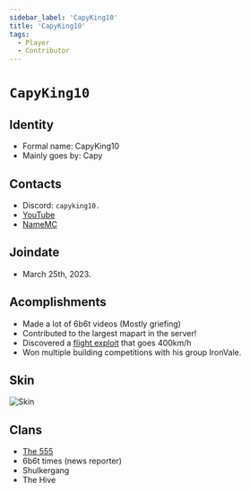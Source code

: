 ```yaml
---
sidebar_label: 'CapyKing10'
title: 'CapyKing10'
tags:
  - Player
  - Contributor
---
```


# `CapyKing10`

## Identity
* Formal name: CapyKing10
* Mainly goes by: Capy

## Contacts
* Discord: `capyking10.`
* [YouTube](https://www.youtube.com/@CapyKing10_)
* [NameMC](https://namemc.com/profile/CapyKing10.1)

## Joindate
* March 25th, 2023.

## Acomplishments
 * Made a lot of 6b6t videos (Mostly griefing)
 * Contributed to the largest mapart in the server!
 * Discovered a [flight exploit](https://www.youtube.com/watch?v=hGC1wILneAA&t=9s) that goes 400km/h
 * Won multiple building competitions with his group IronVale.

## Skin
![Skin](https://s.namemc.com/3d/skin/body.png?id=c1880e115a13cc81&model=classic&theta=38&phi=13&time=90&width=100&height=200)

## Clans
* [The 555](../Groups/555.md)
* 6b6t times (news reporter)
* Shulkergang
* The Hive
